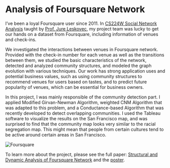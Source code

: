 # Analysis of Foursquare Network

I’ve been a loyal Foursquare user since 2011. In [CS224W Social Network Analysis](http://web.stanford.edu/class/cs224w/) taught by [Prof. Jure Leskovec](https://cs.stanford.edu/people/jure/), my project team was lucky to get our hands on a dataset from Foursquare, including information of venues and check-ins.

We investigated the interactions between venues in Foursquare network. Provided with the check-in number for each venue as well as the transitions between them, we studied the basic characteristics of the network, detected and analyzed community structures, and modeled the graph evolution with various techniques. Our work has strong application uses and potential business values, such as using community structures to recommend venues for users based on tastes, and to predict future popularity of venues, which can be essential for business owners.

In this project, I was mainly responsible of the community detection part. I applied Modified Girvan-Newman Algorithm, weighted CNM Algorithm that was adapted to this problem, and a Conductance-based Algorithm that was recently developed to detect overlapping communities. I used the Tableau software to visualize the results on the San Francisco map, and was surprised to find that the community map looks very similar to the racial segregation map. This might mean that people from certain cultures tend to be active around certain areas in San Francisco.

![Foursquare](../../images/coding/foursquare-1.jpg "Foursquare")

To learn more about the project, please see the full paper: [Structural and Dynamic Analysis of Foursquare Network](paper.pdf) and the [poster](poster.pdf).
